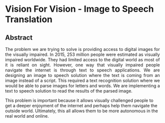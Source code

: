 # Vision For Vision - Image to Speech Translation

## Abstract

<p align="justify">The problem we are trying to solve is providing access to digital images for the visually impaired. In 2015, 253 million people were estimated as visually impaired worldwide. They had limited access to the digital world as most of it is reliant on sight. However, one way that visually impaired people navigate the internet is through text to speech applications. We are designing an image to speech solution where the text is coming from an image instead of a script. This required a text recognition solution where we would be able to parse images for letters and words. We are implementing a text to speech solution to read the results of the parsed image.

This problem is important because it allows visually challenged people to get a deeper enjoyment of the internet and perhaps help them navigate the outside world. Ultimately, this all allows them to be more autonomous in the real world and online.</p>


